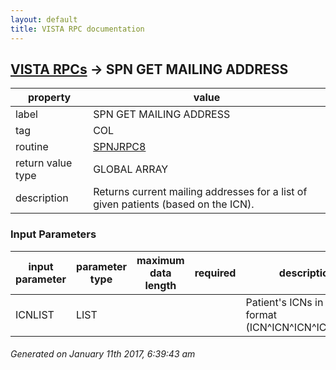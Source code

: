 ```yaml
---
layout: default
title: VISTA RPC documentation
---
```




## [VISTA RPCs](TableOfContent.md) &#8594; SPN GET MAILING ADDRESS 

 property | value 
--- | --- 
 label | SPN GET MAILING ADDRESS
 tag | COL
 routine | [SPNJRPC8](http://code.osehra.org/dox/Routine_SPNJRPC8_source.html)
 return value type | GLOBAL ARRAY
 description | Returns current mailing addresses for a list of given patients (based on the ICN).

### Input Parameters

| input parameter | parameter type | maximum data length | required | description | 
| --- | --- | --- | --- | --- | 
| ICNLIST | LIST |  |  | Patient's ICNs in list format (ICN^ICN^ICN^ICN^ICN...) | 




 ###### Generated on January 11th 2017, 6:39:43 am